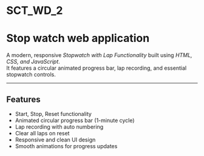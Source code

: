 # SCT_WD_2

# Stop watch web application

A modern, responsive *Stopwatch with Lap Functionality* built using *HTML, CSS, and JavaScript*.  
It features a circular animated progress bar, lap recording, and essential stopwatch controls.

---

##  Features
- Start, Stop, Reset functionality  
-  Animated circular progress bar (1-minute cycle)  
-  Lap recording with auto numbering  
-  Clear all laps on reset  
-  Responsive and clean UI design  
-  Smooth animations for progress updates